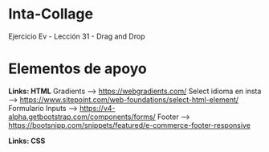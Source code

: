 # Inta-Collage
Ejercicio Ev - Lección 31 - Drag and Drop

# Elementos de apoyo


**Links: HTML**
Gradients --> https://webgradients.com/
Select idioma en insta --> https://www.sitepoint.com/web-foundations/select-html-element/
Formulario Inputs  --> https://v4-alpha.getbootstrap.com/components/forms/
Footer --> https://bootsnipp.com/snippets/featured/e-commerce-footer-responsive

**Links: CSS**
